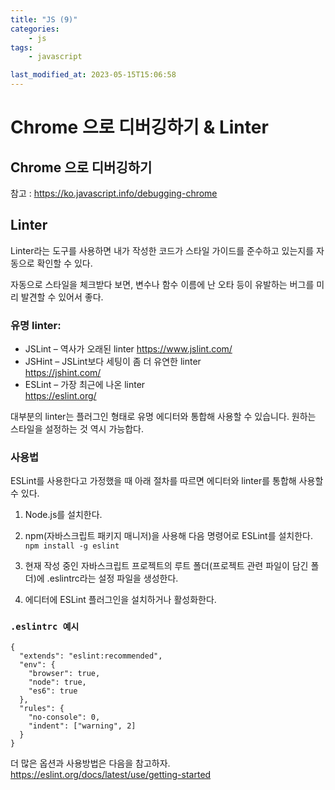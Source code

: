 ```yaml
---
title: "JS (9)"
categories:
    - js
tags:
    - javascript

last_modified_at: 2023-05-15T15:06:58
---
```


# Chrome 으로 디버깅하기 & Linter

## Chrome 으로 디버깅하기

참고 : https://ko.javascript.info/debugging-chrome

## Linter

Linter라는 도구를 사용하면 내가 작성한 코드가 스타일 가이드를 준수하고 있는지를 자동으로 확인할 수 있다.

자동으로 스타일을 체크받다 보면, 변수나 함수 이름에 난 오타 등이 유발하는 버그를 미리 발견할 수 있어서 좋다.

### 유명 linter:

-   JSLint – 역사가 오래된 linter
    https://www.jslint.com/ <br>
-   JSHint – JSLint보다 세팅이 좀 더 유연한 linter <br>
    https://jshint.com/
-   ESLint – 가장 최근에 나온 linter <br>
    https://eslint.org/

대부분의 linter는 플러그인 형태로 유명 에디터와 통합해 사용할 수 있습니다. 원하는 스타일을 설정하는 것 역시 가능합다.

### 사용법

ESLint를 사용한다고 가정했을 때 아래 절차를 따르면 에디터와 linter를 통합해 사용할 수 있다.

1. Node.js를 설치한다.

2. npm(자바스크립트 패키지 매니저)을 사용해 다음 명령어로 ESLint를 설치한다. `npm install -g eslint`

3. 현재 작성 중인 자바스크립트 프로젝트의 루트 폴더(프로젝트 관련 파일이 담긴 폴더)에 .eslintrc라는 설정 파일을 생성한다.

4. 에디터에 ESLint 플러그인을 설치하거나 활성화한다.

### `.eslintrc 예시`

```
{
  "extends": "eslint:recommended",
  "env": {
    "browser": true,
    "node": true,
    "es6": true
  },
  "rules": {
    "no-console": 0,
    "indent": ["warning", 2]
  }
}
```

더 많은 옵션과 사용방법은 다음을 참고하자.
https://eslint.org/docs/latest/use/getting-started
